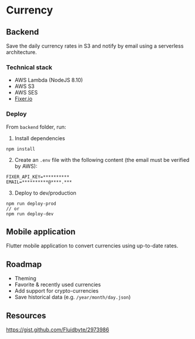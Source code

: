 # Currency

## Backend
Save the daily currency rates in S3 and notify by email using a serverless architecture.

### Technical stack
* AWS Lambda (NodeJS 8.10)
* AWS S3
* AWS SES
* [Fixer.io](https://fixer.io/)

### Deploy
From `backend` folder, run:
1. Install dependencies
```
npm install
```
2. Create an `.env` file with the following content (the email must be verified by AWS):
```
FIXER_API_KEY=**********
EMAIL=**********@****.***
```

3. Deploy to dev/production
```
npm run deploy-prod
// or
npm run deploy-dev
```

## Mobile application
Flutter mobile application to convert currencies using up-to-date rates.

## Roadmap
* Theming
* Favorite & recently used currencies
* Add support for crypto-currencies
* Save historical data (e.g. `/year/month/day.json`)

## Resources
https://gist.github.com/Fluidbyte/2973986
